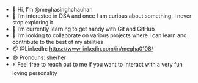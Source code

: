 - 👋 Hi, I’m @meghasinghchauhan
- 👀 I’m interested in DSA and once I am curious about something, I never stop exploring it
- 🌱 I’m currently learning to get handy with Git and GitHub
- 💞️ I’m looking to collaborate on various projects where I can learn and contribute to the best of my abilities
- 📫 @LinkedIn: https://www.linkedin.com/in/megha0108/
- 😄 Pronouns: she/her
- ⚡ Feel free to reach out to me if you want to interact with a very fun loving personality 

<!---
meghasinghchauhan/meghasinghchauhan is a ✨ special ✨ repository because its `README.md` (this file) appears on your GitHub profile.
You can click the Preview link to take a look at your changes.
--->
